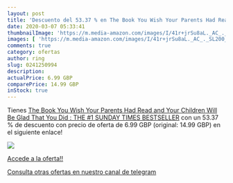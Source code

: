 ```yaml
---
layout: post
title: 'Descuento del 53.37 % en The Book You Wish Your Parents Had Read '
date: 2020-03-07 05:33:41
thumbnailImage: 'https://m.media-amazon.com/images/I/41r+jrSu8aL._AC_._SL200_.jpg'
images: [ 'https://m.media-amazon.com/images/I/41r+jrSu8aL._AC_._SL200_.jpg' ]
comments: true
category: ofertas
author: ring
slug: 0241250994
description:
actualPrice: 6.99 GBP
comparePrice: 14.99 GBP
inStock: true
---
```


Tienes [The Book You Wish Your Parents Had Read  and Your Children Will Be Glad That You Did : THE #1 SUNDAY TIMES BESTSELLER](https://www.amazon.com/dp/0241250994/?tag=redken08-20) con un 53.37 % de descuento con precio de oferta de 6.99 GBP (original: 14.99 GBP) en el siguiente enlace!

[![](https://m.media-amazon.com/images/I/41r+jrSu8aL._AC_._SL200_.jpg)](https://www.amazon.com/dp/0241250994/?tag=redken08-20)

[Accede a la oferta!!](https://www.amazon.com/dp/0241250994/?tag=redken08-20)

[Consulta otras ofertas en nuestro canal de telegram](https://t.me/s/ofertas25)
